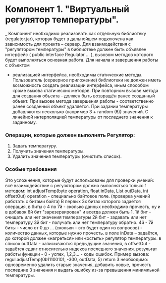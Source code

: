# Компонент 1. "Виртуальный регулятор температуры".
_ 
Компонент необходимо реализовать как отдельную библиотеку (regulator.jar), 
которая будет в дальнейшем подключена как зависимость для проекта – сервер. 
Для взаимодействия с "регулятором температуры" в библиотеке должен быть 
объявлен интерфейс ( public interface Regulator ... ), вызовом методов которого 
будет выполняться основная работа. Для начала и завершения работы с объектом 
- реализацией интерфейса, необходимы статические методы. Пользователь 
(серверное приложение) библиотеки не должен иметь возможность создать 
реализации интерфейса, иным способом кроме вызова статических методов. При 
повторном вызове метода для создания объекта - должен быть возвращён ранее 
созданный объект. При вызове метода завершения работы - соответственно 
ранее созданный объект удаляется.
При задании температуры добавляются несколько (например 3 + random (6)) 
значений. С линейной интерполяцией температуры от последнего значения к 
заданному.
### Операции, которые должен выполнять Регулятор:
1. Задать температуру.
2. Получить значения температуры.
3. Удалить значения температуры (очистить список).
   
### Особые требования
Это усложнения, которые будут использованы для проверки умений: всё 
взаимодействие с регулятором должно выполняться только 1 методом:
int adjustTemp(byte operation, float inData, List<Float> outData, int offsetOut)
operation - специально байтовое поле. (проверка умений работать с битами байта)
В первых 3х битах которого задаётся операция, в биты с 4 по 7й - сколько данных 
необходимо прочесть, ну и в добавок 8й бит "зарезервирован" и всегда должен 
быть 1.
1й бит - очищать или нет значения температуры
2й бит - задавать или нет температуру
3й бит - получать или нет температуру обратно.
4й - 7й биты - число от 0 до ... (скольки - это будет один из вопросов) - количество 
данных, которые нужно прочесть.
в поле inData – задаётся, до которой должен «нагреться» или «остыть» регулятор 
температуры.
в список outData - записываются предыдущие значения, в offsetOut - задаётся 
сдвиг относительно индекса последнего значения.
результат работы функции - 0 - успех, 1,2,3... - коды ошибок.
Пример вызова: regul.adjustTemp(0b11100101, -300, outData, 5) return 3
необходимо: одновременно удалить старые значения, добавить новые, прочесть 
последние 3 значения и выдать ошибку из-за превышения минимльной 
температуры.
